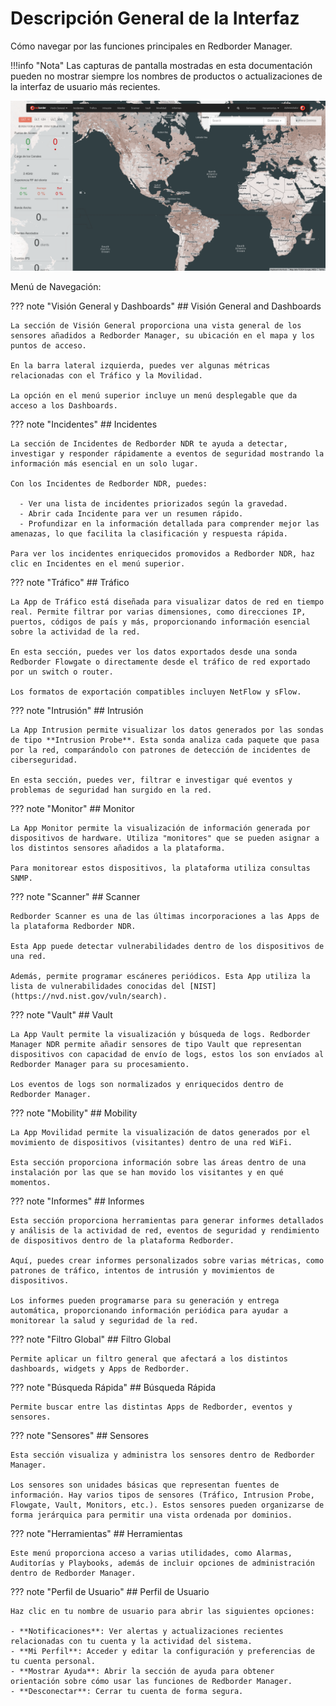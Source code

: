 # Descripción General de la Interfaz

Cómo navegar por las funciones principales en Redborder Manager.

!!!info "Nota"
    Las capturas de pantalla mostradas en esta documentación pueden no mostrar siempre los nombres de productos o actualizaciones de la interfaz de usuario más recientes.

![Descripción General de la Interfaz](images/general_interface.es.png)

Menú de Navegación:

??? note "Visión General y Dashboards"
    ## Visión General and Dashboards

    La sección de Visión General proporciona una vista general de los sensores añadidos a Redborder Manager, su ubicación en el mapa y los puntos de acceso.

    En la barra lateral izquierda, puedes ver algunas métricas relacionadas con el Tráfico y la Movilidad.

    La opción en el menú superior incluye un menú desplegable que da acceso a los Dashboards.

??? note "Incidentes"
    ## Incidentes

    La sección de Incidentes de Redborder NDR te ayuda a detectar, investigar y responder rápidamente a eventos de seguridad mostrando la información más esencial en un solo lugar.

    Con los Incidentes de Redborder NDR, puedes:

      - Ver una lista de incidentes priorizados según la gravedad.
      - Abrir cada Incidente para ver un resumen rápido.
      - Profundizar en la información detallada para comprender mejor las amenazas, lo que facilita la clasificación y respuesta rápida.

    Para ver los incidentes enriquecidos promovidos a Redborder NDR, haz clic en Incidentes en el menú superior.


??? note "Tráfico"
    ## Tráfico

    La App de Tráfico está diseñada para visualizar datos de red en tiempo real. Permite filtrar por varias dimensiones, como direcciones IP, puertos, códigos de país y más, proporcionando información esencial sobre la actividad de la red.

    En esta sección, puedes ver los datos exportados desde una sonda Redborder Flowgate o directamente desde el tráfico de red exportado por un switch o router.

    Los formatos de exportación compatibles incluyen NetFlow y sFlow.

??? note "Intrusión"
    ## Intrusión

    La App Intrusion permite visualizar los datos generados por las sondas de tipo **Intrusion Probe**. Esta sonda analiza cada paquete que pasa por la red, comparándolo con patrones de detección de incidentes de ciberseguridad.

    En esta sección, puedes ver, filtrar e investigar qué eventos y problemas de seguridad han surgido en la red.

??? note "Monitor"
    ## Monitor

    La App Monitor permite la visualización de información generada por dispositivos de hardware. Utiliza "monitores" que se pueden asignar a los distintos sensores añadidos a la plataforma.

    Para monitorear estos dispositivos, la plataforma utiliza consultas SNMP.

??? note "Scanner"
    ## Scanner

    Redborder Scanner es una de las últimas incorporaciones a las Apps de la plataforma Redborder NDR.

    Esta App puede detectar vulnerabilidades dentro de los dispositivos de una red.

    Además, permite programar escáneres periódicos. Esta App utiliza la lista de vulnerabilidades conocidas del [NIST](https://nvd.nist.gov/vuln/search).

??? note "Vault"
    ## Vault

    La App Vault permite la visualización y búsqueda de logs. Redborder Manager NDR permite añadir sensores de tipo Vault que representan dispositivos con capacidad de envío de logs, estos los son envíados al Redborder Manager para su procesamiento.

    Los eventos de logs son normalizados y enriquecidos dentro de Redborder Manager.

??? note "Mobility"
    ## Mobility

    La App Movilidad permite la visualización de datos generados por el movimiento de dispositivos (visitantes) dentro de una red WiFi.

    Esta sección proporciona información sobre las áreas dentro de una instalación por las que se han movido los visitantes y en qué momentos.

??? note "Informes"
    ## Informes

    Esta sección proporciona herramientas para generar informes detallados y análisis de la actividad de red, eventos de seguridad y rendimiento de dispositivos dentro de la plataforma Redborder.

    Aquí, puedes crear informes personalizados sobre varias métricas, como patrones de tráfico, intentos de intrusión y movimientos de dispositivos.

    Los informes pueden programarse para su generación y entrega automática, proporcionando información periódica para ayudar a monitorear la salud y seguridad de la red.

??? note "Filtro Global"
    ## Filtro Global

    Permite aplicar un filtro general que afectará a los distintos dashboards, widgets y Apps de Redborder.

??? note "Búsqueda Rápida"
    ## Búsqueda Rápida

    Permite buscar entre las distintas Apps de Redborder, eventos y sensores.

??? note "Sensores"
    ## Sensores

    Esta sección visualiza y administra los sensores dentro de Redborder Manager.

    Los sensores son unidades básicas que representan fuentes de información. Hay varios tipos de sensores (Tráfico, Intrusion Probe, Flowgate, Vault, Monitors, etc.). Estos sensores pueden organizarse de forma jerárquica para permitir una vista ordenada por dominios.

??? note "Herramientas"
    ## Herramientas

    Este menú proporciona acceso a varias utilidades, como Alarmas, Auditorías y Playbooks, además de incluir opciones de administración dentro de Redborder Manager.

??? note "Perfil de Usuario"
    ## Perfil de Usuario

    Haz clic en tu nombre de usuario para abrir las siguientes opciones:

    - **Notificaciones**: Ver alertas y actualizaciones recientes relacionadas con tu cuenta y la actividad del sistema.
    - **Mi Perfil**: Acceder y editar la configuración y preferencias de tu cuenta personal.
    - **Mostrar Ayuda**: Abrir la sección de ayuda para obtener orientación sobre cómo usar las funciones de Redborder Manager.
    - **Desconectar**: Cerrar tu cuenta de forma segura.
